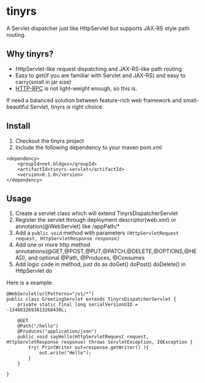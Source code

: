 # tinyrs
A Servlet dispatcher just like HttpServlet but supports JAX-RS style path routing.

## Why tinyrs?
+ HttpServlet-like request dispatching and JAX-RS-like path routing
+ Easy to get(if you are familiar with Servlet and JAX-RS) and easy to carry(small in jar size)
+ [HTTP-RPC](https://github.com/gk-brown/HTTP-RPC) is not light-weight enough, so this is.

If need a balanced solution between feature-rich web framework and small-beautiful Servlet, tinyrs is right choice.

## Install
1. Checkout the tinyrs project
2. Include the following dependency to your maven pom.xml

```
<dependency>
	<groupId>net.bldgos</groupId>
	<artifactId>tinyrs-servlet</artifactId>
	<version>0.1.0</version>
</dependency>
```

## Usage
1. Create a servlet class which will extend TinyrsDispatcherServlet
2. Register the servlet through deployment descriptor(web.xml) or annotation(@WebServlet) like /appPath/*
3. Add a `public void` method with parameters `(HttpServletRequest request, HttpServletResponse response)`
4. Add one or more http method annotations(@GET,@POST,@PUT,@PATCH,@DELETE,@OPTIONS,@HEAD), and optional @Path, @Produces, @Consumes
5. Add logic code in method, just do as doGet() doPost() doDelete() in HttpServlet do

Here is a example:

```
@WebServlet(urlPatterns="/v1/*")
public class GreetingServlet extends TinyrsDispatcherServlet {
	private static final long serialVersionUID = -1346032693813268430L;

	@GET
	@Path("/hello")
	@Produces("application/json")
	public void sayHello(HttpServletRequest request, HttpServletResponse response) throws ServletException, IOException {
		try( PrintWriter out=response.getWriter() ){
			out.write("Hello");
		}
	}

}
```
